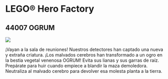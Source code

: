 # LEGO® Hero Factory

## 44007 OGRUM

![](https://www.lego.com/cdn/product-assets/product.img.pri/44007_prod.jpg)

¡Vayan a la sala de reuniones! Nuestros detectores han captado una nueva y extraña criatura. ¡Los malvados cerebros han transformado a un ogro en la bestia vegetal venenosa OGRUM! Evita sus lianas y sus garras de raíz. Prepárate para huir cuando empiece a blandir la maza demoledora. Neutraliza al malvado cerebro para devolver esa molesta planta a la tierra.